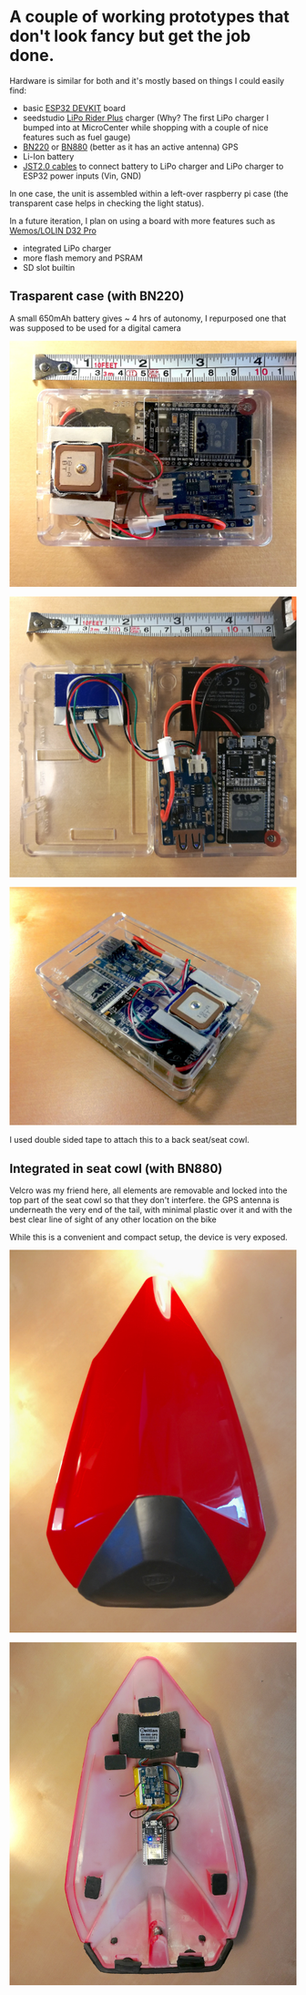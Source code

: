 # A couple of working prototypes that don't look fancy but get the job done.

Hardware is similar for both and it's mostly based on things I could easily find:

* basic [ESP32 DEVKIT](https://www.amazon.com/D-FLIFE-Development-Dual-Mode-Microcontroller-Integrated/dp/B08DR31G4G) board
* seedstudio [LiPo Rider Plus](https://wiki.seeedstudio.com/Lipo-Rider-Plus/) charger (Why? The first LiPo charger I bumped into at MicroCenter while shopping with a couple of nice features such as fuel gauge)
* [BN220](https://www.amazon.com/Beitian-Navigation-Raspberry-Betaflight-Aircraft/dp/B07WM1GFY8) or [BN880](https://www.amazon.com/Geekstory-Navigation-Raspberry-Aircraft-Controller/dp/B078Y6323W) (better as it has an active antenna) GPS
* Li-Ion battery
* [JST2.0 cables](https://www.amazon.com/gp/product/B07NWD5NTN/ref=ppx_yo_dt_b_asin_title_o05_s00?ie=UTF8&psc=1) to connect battery to LiPo charger and LiPo charger to ESP32 power inputs (Vin, GND)

In one case, the unit is assembled within a left-over raspberry pi case (the transparent case helps in checking the light status).

In a future iteration, I plan on using a board with more features such as [Wemos/LOLIN D32 Pro](https://www.wemos.cc/en/latest/d32/d32_pro.html)

- integrated LiPo charger 
- more flash memory and PSRAM
- SD slot builtin


## Trasparent case (with BN220)

A small 650mAh battery gives ~ 4 hrs of autonomy, I repurposed one that was supposed to be used for a digital camera

![Closed](bonogps_bn220_closed.jpg)

![Open](bonogps_bn220_open.jpg)

![From the side](bonogps_bn220_side.jpg)

I used double sided tape to attach this to a back seat/seat cowl.

## Integrated in seat cowl (with BN880)

Velcro was my friend here, all elements are removable and locked into the top part of the seat cowl so that they don't interfere.
the GPS antenna is underneath the very end of the tail, with minimal plastic over it and with the best clear line of sight of any other location on the bike

While this is a convenient and compact setup, the device is very exposed.

![View from outside](bonogps_bn880_ducati_top.jpg)

![View from the inside/bottom](bonogps_bn880_ducati_bottom.jpg)